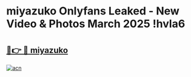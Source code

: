 # miyazuko Onlyfans Leaked - New Video & Photos March 2025 !hvla6

# <h2><a href="https://rucau8.iuczelnia.edu.pl?title=miyazuko&ref=hvla6">🔗👉 🔴 miyazuko</a></h2>

[![acn](https://github.com/user-attachments/assets/0f9c940e-d8b0-45ae-aac7-cd30a18b3e1c)](https://rucau8.iuczelnia.edu.pl?title=miyazuko&ref=hvla6)

